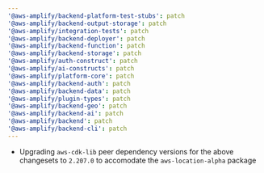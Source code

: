 ```yaml
---
'@aws-amplify/backend-platform-test-stubs': patch
'@aws-amplify/backend-output-storage': patch
'@aws-amplify/integration-tests': patch
'@aws-amplify/backend-deployer': patch
'@aws-amplify/backend-function': patch
'@aws-amplify/backend-storage': patch
'@aws-amplify/auth-construct': patch
'@aws-amplify/ai-constructs': patch
'@aws-amplify/platform-core': patch
'@aws-amplify/backend-auth': patch
'@aws-amplify/backend-data': patch
'@aws-amplify/plugin-types': patch
'@aws-amplify/backend-geo': patch
'@aws-amplify/backend-ai': patch
'@aws-amplify/backend': patch
'@aws-amplify/backend-cli': patch
---
```


- Upgrading `aws-cdk-lib` peer dependency versions for the above changesets to `2.207.0` to accomodate the `aws-location-alpha` package
